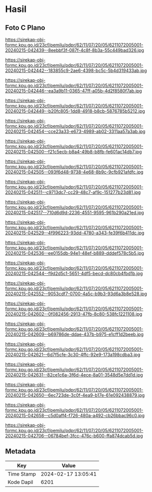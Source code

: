 # Hasil

## Foto C Plano

https://sirekap-obj-formc.kpu.go.id/23cf/pemilu/pdpr/62/11/07/20/05/6211072005001-20240215-042439--8eebbf3f-087f-4c8f-8b3a-55c449bad326.jpg

https://sirekap-obj-formc.kpu.go.id/23cf/pemilu/pdpr/62/11/07/20/05/6211072005001-20240215-042442--183855c9-2ae6-4398-bc5c-5b4d319433ab.jpg

https://sirekap-obj-formc.kpu.go.id/23cf/pemilu/pdpr/62/11/07/20/05/6211072005001-20240215-042446--ea3a9b11-0365-47ff-a05b-4d2f8580f7ab.jpg

https://sirekap-obj-formc.kpu.go.id/23cf/pemilu/pdpr/62/11/07/20/05/6211072005001-20240215-042449--b20fc805-1dd8-4918-b8cb-5876785b5212.jpg

https://sirekap-obj-formc.kpu.go.id/23cf/pemilu/pdpr/62/11/07/20/05/6211072005001-20240215-042454--cce23a33-e673-4989-ab02-3311aa57a3ab.jpg

https://sirekap-obj-formc.kpu.go.id/23cf/pemilu/pdpr/62/11/07/20/05/6211072005001-20240215-042500--f21c5ecb-b8a4-49b8-b8fb-fe601ac14db7.jpg

https://sirekap-obj-formc.kpu.go.id/23cf/pemilu/pdpr/62/11/07/20/05/6211072005001-20240215-042505--093f6d48-9738-4e68-8b9c-9cfb921afdfc.jpg

https://sirekap-obj-formc.kpu.go.id/23cf/pemilu/pdpr/62/11/07/20/05/6211072005001-20240215-042511--c9713dc7-cc29-48c7-af9c-151277b23d81.jpg

https://sirekap-obj-formc.kpu.go.id/23cf/pemilu/pdpr/62/11/07/20/05/6211072005001-20240215-042517--710d6d9d-2236-4551-9595-961b290a21ed.jpg

https://sirekap-obj-formc.kpu.go.id/23cf/pemilu/pdpr/62/11/07/20/05/6211072005001-20240215-042529--4f996223-93dd-4780-a343-fe39f6b411dc.jpg

https://sirekap-obj-formc.kpu.go.id/23cf/pemilu/pdpr/62/11/07/20/05/6211072005001-20240215-042536--ee0155db-94e1-48ef-b889-dddef578c5b5.jpg

https://sirekap-obj-formc.kpu.go.id/23cf/pemilu/pdpr/62/11/07/20/05/6211072005001-20240215-042544--f9d2d5c1-5651-4df5-becd-dc80cb4fbd1b.jpg

https://sirekap-obj-formc.kpu.go.id/23cf/pemilu/pdpr/62/11/07/20/05/6211072005001-20240215-042552--9053cdf7-0700-4a5c-b9b3-93d6a3b8e528.jpg

https://sirekap-obj-formc.kpu.go.id/23cf/pemilu/pdpr/62/11/07/20/05/6211072005001-20240215-042602--0f082456-2913-47fb-8c80-538fc1221108.jpg

https://sirekap-obj-formc.kpu.go.id/23cf/pemilu/pdpr/62/11/07/20/05/6211072005001-20240215-042609--b69786de-ddae-437b-b975-e1cff1d2beeb.jpg

https://sirekap-obj-formc.kpu.go.id/23cf/pemilu/pdpr/62/11/07/20/05/6211072005001-20240215-042621--6d7f5cfe-3c30-4ffc-92e9-173a198cdba3.jpg

https://sirekap-obj-formc.kpu.go.id/23cf/pemilu/pdpr/62/11/07/20/05/6211072005001-20240215-042631--82ce1c6a-3f6d-4ece-8a01-3548d5e7dd1d.jpg

https://sirekap-obj-formc.kpu.go.id/23cf/pemilu/pdpr/62/11/07/20/05/6211072005001-20240215-042650--6ec723de-3c0f-4ea9-b17e-61e092438879.jpg

https://sirekap-obj-formc.kpu.go.id/23cf/pemilu/pdpr/62/11/07/20/05/6211072005001-20240215-042658--c5d0aff4-f726-480a-a492-cb26bbac96c0.jpg

https://sirekap-obj-formc.kpu.go.id/23cf/pemilu/pdpr/62/11/07/20/05/6211072005001-20240215-042706--06784bef-3fcc-476c-b600-ffa874dcab5d.jpg


## Metadata

| Key        | Value               |
| ---------- | ------------------- |
| Time Stamp | 2024-02-17 13:05:41 |
| Kode Dapil | 6201                |



